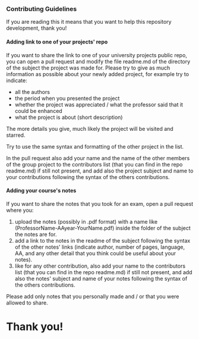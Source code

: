 ### Contributing Guidelines

If you are reading this it means that you want to help this repository development, thank you!

#### Adding link to one of your projects' repo
If you want to share the link to one of your university projects public repo, you can open a pull request and modify the file readme.md of the directory of the subject the project was made for.
Please try to give as much information as possible about your newly added project, for example try to indicate:
- all the authors
- the period when you presented the project
- whether the project was appreciated / what the professor said that it could be enhanced
- what the project is about (short description)

The more details you give, much likely the project will be visited and starred.

Try to use the same syntax and formatting of the other project in the list.

In the pull request also add your name and the name of the other members of the group project to the contributors list 
(that you can find in the repo readme.md) if still not present, and add also the project subject and name to your contributions following the syntax of the others contributions.

#### Adding your course's notes

If you want to share the notes that you took for an exam, open a pull request where you:
1. upload the notes (possibly in .pdf format) with a name like (ProfessorName-AAyear-YourName.pdf) inside the folder of the subject the notes are for.
2. add a link to the notes in the readme of the subject following the syntax of the other notes' links (indicate author, number of pages, language, AA, and any other detail that you think could be useful about your notes).
3. like for any other contribution, also add your name to the contributors list (that you can find in the repo readme.md) if still not present, 
and add also the notes' subject and name of your notes following the syntax of the others contributions.

Please add only notes that you personally made and / or that you were allowed to share.


# Thank you!



